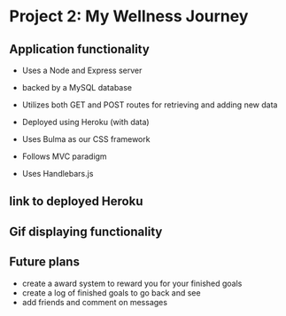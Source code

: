 # Project 2: My Wellness Journey 

## Application functionality 

* Uses a Node and Express server

* backed by a MySQL database 

* Utilizes both GET and POST routes for retrieving and adding new data

* Deployed using Heroku (with data)

* Uses Bulma as our CSS framework 

* Follows MVC paradigm

* Uses Handlebars.js


## link to deployed Heroku 




## Gif displaying functionality 



## Future plans 
- create a award system to reward you for your finished goals 
- create a log of finished goals to go back and see
- add friends and comment on messages 

